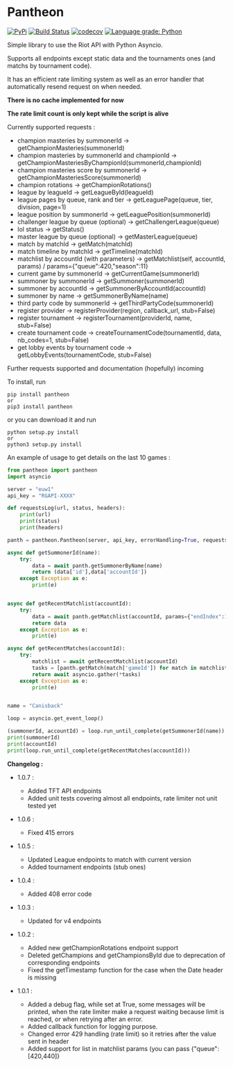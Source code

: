 # Pantheon

[![PyPi](https://img.shields.io/pypi/v/pantheon)](https://pypi.org/project/pantheon/)
[![Build Status](https://travis-ci.com/Canisback/pantheon.svg?branch=master)](https://travis-ci.com/Canisback/pantheon)
[![codecov](https://codecov.io/gh/Canisback/pantheon/branch/master/graph/badge.svg)](https://codecov.io/gh/Canisback/pantheon)
[![Language grade: Python](https://img.shields.io/lgtm/grade/python/g/Canisback/pantheon.svg?logo=lgtm&logoWidth=18)](https://lgtm.com/projects/g/Canisback/pantheon/context:python)

Simple library to use the Riot API with Python Asyncio.

Supports all endpoints except static data and the tournaments ones (and matchs by tournament code).

It has an efficient rate limiting system as well as an error handler that automatically resend request on when needed.

**There is no cache implemented for now**

**The rate limit count is only kept while the script is alive**

Currently supported requests : 
 * champion masteries by summonerId -> getChampionMasteries(summonerId)
 * champion masteries by summonerId and championId -> getChampionMasteriesByChampionId(summonerId,championId)
 * champion masteries score by summonerId -> getChampionMasteriesScore(summonerId)
 * champion rotations -> getChampionRotations()
 * league by leagueId -> getLeagueById(leagueId)
 * league pages by queue, rank and tier -> getLeaguePage(queue, tier, division, page=1)
 * league position by summonerId -> getLeaguePosition(summonerId)
 * challenger league by queue (optional) -> getChallengerLeague(queue)
 * lol status -> getStatus()
 * master league by queue (optional) -> getMasterLeague(queue)
 * match by matchId -> getMatch(matchId)
 * match timeline by matchId -> getTimeline(matchId)
 * matchlist by accountId (with parameters) -> getMatchlist(self, accountId, params) / params={"queue":420,"season":11}
 * current game by summonerId -> getCurrentGame(summonerId)
 * summoner by summonerId -> getSummoner(summonerId)
 * summoner by accountId -> getSummonerByAccountId(accountId)
 * summoner by name -> getSummonerByName(name)
 * third party code by summonerId -> getThirdPartyCode(summonerId)
 * register provider -> registerProvider(region, callback_url, stub=False)
 * register tournament -> registerTournament(providerId, name, stub=False)
 * create tournament code -> createTournamentCode(tournamentId, data, nb_codes=1, stub=False)
 * get lobby events by tournament code -> getLobbyEvents(tournamentCode, stub=False)

Further requests supported and documentation (hopefully) incoming

To install, run
```
pip install pantheon
or
pip3 install pantheon
```

or you can download it and run 

```
python setup.py install
or
python3 setup.py install
```

An example of usage to get details on the last 10 games : 

```python
from pantheon import pantheon
import asyncio

server = "euw1"
api_key = "RGAPI-XXXX"

def requestsLog(url, status, headers):
    print(url)
    print(status)
    print(headers)

panth = pantheon.Pantheon(server, api_key, errorHandling=True, requestsLoggingFunction=requestsLog, debug=True)

async def getSummonerId(name):
    try:
        data = await panth.getSummonerByName(name)
        return (data['id'],data['accountId'])
    except Exception as e:
        print(e)


async def getRecentMatchlist(accountId):
    try:
        data = await panth.getMatchlist(accountId, params={"endIndex":10})
        return data
    except Exception as e:
        print(e)

async def getRecentMatches(accountId):
    try:
        matchlist = await getRecentMatchlist(accountId)
        tasks = [panth.getMatch(match['gameId']) for match in matchlist['matches']]
        return await asyncio.gather(*tasks)
    except Exception as e:
        print(e)


name = "Canisback"

loop = asyncio.get_event_loop()  

(summonerId, accountId) = loop.run_until_complete(getSummonerId(name))
print(summonerId)
print(accountId)
print(loop.run_until_complete(getRecentMatches(accountId)))
```


**Changelog :**

 * 1.0.7 : 
     * Added TFT API endpoints
     * Added unit tests covering almost all endpoints, rate limiter not unit tested yet

 * 1.0.6 : 
     * Fixed 415 errors

 * 1.0.5 : 
     * Updated League endpoints to match with current version
     * Added tournament endpoints (stub ones)
     
 * 1.0.4 : 
     * Added 408 error code
     
 * 1.0.3 : 
     * Updated for v4 endpoints

 * 1.0.2 : 
     * Added new getChampionRotations endpoint support
     * Deleted getChampions and getChampionsById due to deprecation of corresponding endpoints
     * Fixed the getTimestamp function for the case when the Date header is missing

 * 1.0.1 : 
     * Added a debug flag, while set at True, some messages will be printed, when the rate limiter make a request waiting because limit is reached, or when retrying after an error.
     * Added callback function for logging purpose.
     * Changed error 429 handling (rate limit) so it retries after the value sent in header
     * Added support for list in matchlist params (you can pass {"queue":[420,440]}

